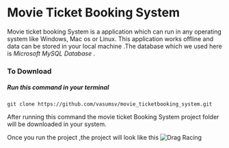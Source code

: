 #  Movie Ticket Booking System

 Movie ticket booking System is a application which can run in any operating system like Windows, Mac os or Linux.
 This application works offline and data can be stored in your local machine .The database which we used here is _Microsoft MySQL Database_ . 

### To Download
 ##### Run this command in your terminal
 ```Python3
 git clone https://github.com/vasumsv/movie_ticketbooking_system.git
 ```
 After running this command the movie ticket Booking System project folder will be downloaded in your system.

  Once you run the project ,the project will look like this
![Drag Racing](1.jpg)
